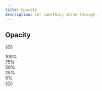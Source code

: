 ```yaml
---
title: Opacity
description: Let something shine through.
---
```


## Opacity
{{<example>}}
<div class="grid grid-5">
  <div class="bg-blue text-white p-3 opacity-100">100%</div>
  <div class="bg-blue text-white p-3 opacity-75">75%</div>
  <div class="bg-blue text-white p-3 opacity-50">50%</div>
  <div class="bg-blue text-white p-3 opacity-25">25%</div>
  <div class="bg-blue text-white p-3 opacity-0">0%</div>
</div>
{{</example>}}
